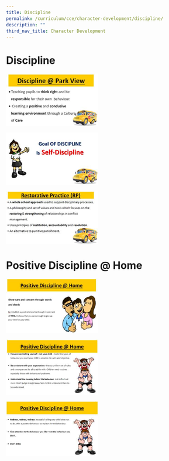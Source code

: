 ```yaml
---
title: Discipline
permalink: /curriculum/cce/character-development/discipline/
description: ""
third_nav_title: Character Development
---
```

# **Discipline**

<img src="/images/Discipline%201.jpg" 
     style="width:50%">

<img src="/images/Discipline2.jpg" 
     style="width:50%">
		 
<img src="/images/Discipline3.jpg" 
     style="width:50%">
		 
		 
# 	**Positive Discipline @ Home**
<img src="/images/Discipline4.jpg" 
     style="width:50%">
		 
<img src="/images/Discipline5.jpg" 
     style="width:50%">
		 
<img src="/images/Discipline%206.jpg" 
     style="width:50%">